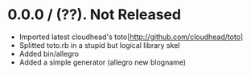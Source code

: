0.0.0 / (??). Not Released
==================

  * Imported latest cloudhead's toto[http://github.com/cloudhead/toto]
  * Splitted toto.rb in a stupid but logical library skel
  * Added bin/allegro
  * Added a simple generator (allegro new blogname)

